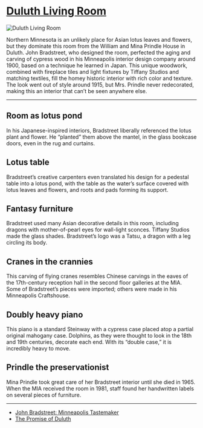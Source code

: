 # [Duluth Living Room](http://artstories.artsmia.org/#/o/G320)
![Duluth Living Room](http://api.artsmia.org/images/G320/large.jpg)

Northern Minnesota is an unlikely place for Asian lotus leaves and flowers, but they dominate this room from the William and Mina Prindle House in Duluth. John Bradstreet, who designed the room, perfected the aging and carving of cypress wood in his Minneapolis interior design company around 1900, based on a technique he learned in Japan. This unique woodwork, combined with fireplace tiles and light fixtures by Tiffany Studios and matching textiles, fill the homey historic interior with rich color and texture. The look went out of style around 1915, but Mrs. Prindle never redecorated, making this an interior that can’t be seen anywhere else.

---

## Room as lotus pond

In his Japanese-inspired interiors, Bradstreet liberally referenced the lotus plant and flower. He “planted” them above the mantel, in the glass bookcase doors, even in the rug and curtains.

## Lotus table

Bradstreet’s creative carpenters even translated his design for a pedestal table into a lotus pond, with the table as the water’s surface covered with lotus leaves and flowers, and roots and pads forming its support.

## Fantasy furniture

Bradstreet used many Asian decorative details in this room, including dragons with mother-of-pearl eyes for wall-light sconces. Tiffany Studios made the glass shades. Bradstreet’s logo was a Tatsu, a dragon with a leg circling its body.

## Cranes in the crannies

This carving of flying cranes resembles Chinese carvings in the eaves of the 17th-century reception hall in the second floor galleries at the MIA. Some of Bradstreet’s pieces were imported; others were made in his Minneapolis Craftshouse.

## Doubly heavy piano

This piano is a standard Steinway with a cypress case placed atop a partial original mahogany case. Dolphins, as they were thought to look in the 18th and 19th centuries, decorate each end. With its “double case,” it is incredibly heavy to move.

## Prindle the preservationist

Mina Prindle took great care of her Bradstreet interior until she died in 1965. When the MIA received the room in 1981, staff found her handwritten labels on several pieces of furniture.

---

* [John Bradstreet: Minneapolis Tastemaker](../stories/john-bradstreet-minneapolis-tastemaker.md)
* [The Promise of Duluth](../stories/the-promise-of-duluth.md)
